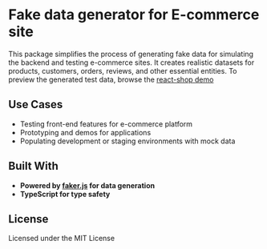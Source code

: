 # Fake data generator for E-commerce site

This package simplifies the process of generating fake data for simulating the backend and testing e-commerce sites. It creates realistic datasets for products, customers, orders, reviews, and other essential entities. To preview the generated test data, browse the [react-shop demo](https://bookshelf-demo.com)

## Use Cases
- Testing front-end features for e-commerce platform
- Prototyping and demos for applications
- Populating development or staging environments with mock data

## Built With
- **Powered by [faker.js](https://fakerjs.dev) for data generation**
- **TypeScript for type safety**

## License
Licensed under the MIT License
